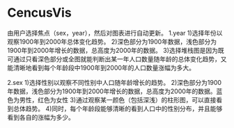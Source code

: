 # CencusVis
由用户选择焦点（sex，year），然后对图表进行自动更新。
1.year
    1)选择年份以观察1900年到2000年总体变化趋势。
    2)深色部分为1900年数据，浅色部分为1900年到2000年增长的数据，总高度为2000年的数据。
    3)选择堆栈图是因为既可通过只看深色部分或全图就能判断出某一年人口数量随年龄的总体变化趋势，又能清晰地看到每个年龄段中1900年到2000年的人口数量涨幅为多大。

2.sex
    1)选择性别以观察不同性别中人口随年龄增长的趋势。
    2)深色部分为1900年数据，浅色部分为1900年到2000年增长的数据，总高度为2000年的数据。蓝色为男性，红色为女性
    3)通过观察某一颜色（包括深浅）的柱形图，可以直接看到总体趋势。
    4)同时，每个年龄段能够清晰的看到人口中的性别分布，并且能够看到各自的涨幅为多少。
